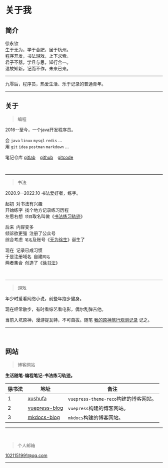 # 关于我

## 简介

徐永钦<br/>
生于无为，学于合肥，居于杭州。<br/>
程序开发，书法游戏，上下求索。<br/>
君子不器，学且与思，知行合一。<br/>
温故知新，记而不作，未来已来。<br/>

---

九零后，程序员，热爱生活、乐于记录的普通青年。<br/>

---

## 关于

> 编程

2016--至今，一个java开发程序员。

会 `java`  `linux`  `mysql` `redis` ...  <br/>
用 `git` `idea` `postman` `markdown` ...  <br/>

笔记仓库 [gitlab]( https://gitlab.com/xuyq123/mynotes ) &ensp; [github]( https://github.com/scott180/vuepress-blog ) &ensp;  [gitcode]( https://gitcode.net/xu180/document )

<br/>

---

> 书法

2020.9--2022.10 书法爱好者，练字。<br/>

起初&ensp;对书法有兴趣 <br/>
开始练字&ensp;找个地方记录练习历程 <br/>
左思右想&ensp;`项目`取名叫做《[书法练习轨迹]( https://xuyq123.gitlab.io/mkdocs-blog/%E4%B9%A6%E6%B3%95/%E7%BB%83%E4%B9%A0/%E4%B9%A6%E6%B3%95%E7%BB%83%E4%B9%A0%E8%BD%A8%E8%BF%B9ReadMe/ )》 <br/>

后来&ensp;内容变多  <br/>
倾诉欲更强&ensp;注册了公众号 <br/>
综合考虑&ensp;`笔名`及账号《[无为徐生]( https://vuepress-blog.xushufa.cn/%E4%B9%A6%E6%B3%95/%E7%BB%83%E4%B9%A0/%E6%97%A0%E4%B8%BA%E5%BE%90%E7%94%9F.html )》诞生了 <br/>

现在&ensp;记录已成习惯  <br/>
于是注册域名&ensp;自建`网站`  <br/>
两者集合&ensp;创造了《[徐书法]( https://xushufa.cn/docs/shu-fa/lian-xi/xu-shu-fa.html )》 <br/>

<br/>

---

> 游戏

年少时爱看网络小说，前些年跑步健身。<br/>

现在经常散步，有时看综艺看电影，偶尔乱弹吉他。<br/>

当前入坑原神，漫游提瓦特，不可自拔。随笔 [我的原神旅行观测记录]( https://gitcode.net/xu180/document/-/blob/master/article/%E9%9A%8F%E7%AC%94/%E6%88%91%E7%9A%84%E5%8E%9F%E7%A5%9E%E6%97%85%E8%A1%8C%E8%A7%82%E6%B5%8B%E8%AE%B0%E5%BD%95.md ) 记之。<br/>



---

<br/>

## 网站

> 博客网站

**生活随笔-编程笔记-书法练习轨迹。**

| 徐书法 | 地址        |  备注          |
| -----  | ----------- |  ------------- |
| 1      | [xushufa]( https://xushufa.cn )                  	    | `vuepress-theme-reco`构建的博客网站。|
| 2      | [vuepress-blog]( https://vuepress-blog.xushufa.cn )  	| `vuepress`构建的博客网站。           |
| 3      | [mkdocs-blog]( https://xuyq123.gitlab.io/mkdocs-blog )   | `mkdocs`构建的博客网站。             |

---

<br/>

> 个人邮箱 

1021151991@qq.com 

---
